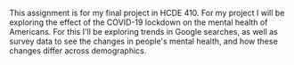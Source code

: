 This assignment is for my final project in HCDE 410. For my project I will be exploring the effect of the COVID-19 lockdown on the mental health of Americans. For this I'll be exploring trends in Google searches, as well as survey data to see the changes in people's mental health, and how these changes differ across demographics.
